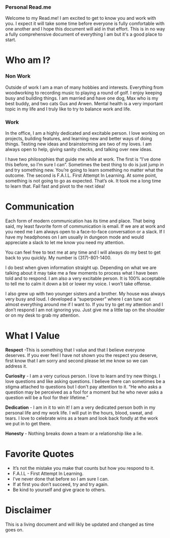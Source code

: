 ### Personal Read.me

Welcome to my Read.me! I am excited to get to know you and work with you. I expect it will take some time before everyone is fully comfortable with one another and I hope this document will aid in that effort. This is in no way a fully comprehensive document of everything I am but it's a good place to start.

# Who am I?

### Non Work

Outside of work I am a man of many hobbies and interests. Everything from woodworking to recording music to playing a round of golf. I enjoy keeping busy and building things. I am married and have one dog, Max who is my best buddy, and two cats Gus and Arwen. Mental health is a very important topic in my life and I truly like to try to balance work and life.

### Work

In the office, I am a highly dedicated and excitable person. I love working on projects, building features, and learning new and better ways of doing things. Testing new ideas and brainstorming are two of my loves. I am always open to help, giving sanity checks, and talking over new ideas.

I have two philosophies that guide me while at work. The first is “I’ve done this before, so I’m sure I can”. Sometimes the best thing to do is just jump in and try something new. You’re going to learn something no matter what the outcome. The second is F.A.I.L. First Attempt In Learning. At some point, something is not going to go as expected. That’s ok. It took me a long time to learn that. Fail fast and pivot to the next idea!

# Communication 

Each form of modern communication has its time and place. That being said, my least favorite form of communication is email. If we are at work and you need me I am always open to a face-to-face conversation or a slack. If I have my headphones on I am usually in dungeon mode and would appreciate a slack to let me know you need my attention. 

You can feel free to text me at any time and I will always do my best to get back to you quickly. My number is (317)-801-1400. 

I do best when given information straight up. Depending on what we are talking about it may take me a few moments to process what I have been told and to respond. I am also a very excitable person. It is 100% acceptable to tell me to calm it down a bit or lower my voice. I won’t take offense.

I also grew up with two younger sisters and a brother. My house was always very busy and loud. I developed a “superpower” where I can tune out almost everything around me if I want to. If you try to get my attention and I don’t respond I am not ignoring you. Just give me a little tap on the shoulder or on my desk to grab my attention.

# What I Value

**Respect** -This is something that I value and that I believe everyone deserves. If you ever feel I have not shown you the respect you deserve, first know that I am sorry and second please let me know so we can address it. 

**Curiosity** - I am a very curious person. I love to learn and try new things. I love questions and like asking questions. I believe there can sometimes be a stigma attached to questions but I don't pay attention to it. “He who asks a question may be perceived as a fool for a moment but he who never asks a question will be a fool for their lifetime.”

**Dedication** - I am in it to win it! I am a very dedicated person both in my personal life and my work life. I will put in the hours, blood, sweat, and tears. I love to celebrate wins as a team and look back fondly at the work we put in to get there.

**Honesty** - Nothing breaks down a team or a relationship like a lie. 


# Favorite Quotes

- It’s not the mistake you make that counts but how you respond to it.
- F.A.I.L - First Attempt In Learning.
- I’ve never done that before so I am sure I can.
- If at first you don’t succeed, try and try again.
- Be kind to yourself and give grace to others.

# Disclaimer

This is a living document and will likly be updated and changed as time goes on.



